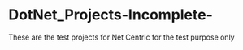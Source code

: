 # DotNet_Projects-Incomplete-
These are the test projects for Net Centric for the test purpose only
